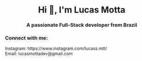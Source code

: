 <h1 align="center">Hi 👋, I'm Lucas Motta</h1>
<h3 align="center">A passionate Full-Stack developer from Brazil</h3>
<h3 align="left">Connect with me:</h3>
<p align="left">
  Instagram: https://www.instagram.com/lucass.mtt/
  <br>
  Email: lucasmottadev@gmail.com
</p>
